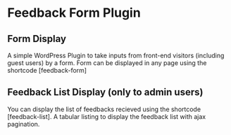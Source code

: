 # Feedback Form Plugin

## Form Display
A simple WordPress Plugin to take inputs from front-end visitors (including guest users) by a form. Form can be displayed in any page using the shortcode [feedback-form]

## Feedback List Display (only to admin users)
You can display the list of feedbacks recieved using the shortcode [feedback-list]. A tabular listing to display the feedback list with ajax pagination.
